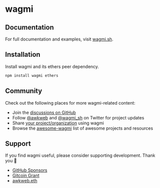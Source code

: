 # wagmi

## Documentation

For full documentation and examples, visit [wagmi.sh](https://wagmi.sh).

## Installation

Install wagmi and its ethers peer dependency.

```bash
npm install wagmi ethers
```

## Community

Check out the following places for more wagmi-related content:

- Join the [discussions on GitHub](https://github.com/tmm/wagmi/discussions)
- Follow [@awkweb](https://twitter.com/awkweb) and [@wagmi_sh](https://twitter.com/wagmi_sh) on Twitter for project updates
- Share [your project/organization](https://github.com/tmm/wagmi/discussions/201) using wagmi
- Browse the [awesome-wagmi](https://github.com/tmm/awesome-wagmi) list of awesome projects and resources

## Support

If you find wagmi useful, please consider supporting development. Thank you 🙏

- [GitHub Sponsors](https://github.com/sponsors/tmm?metadata_campaign=readme_wagmi)
- [Gitcoin Grant](https://gitcoin.co/grants/4493/wagmi-react-hooks-library-for-ethereum)
- [awkweb.eth](https://etherscan.io/enslookup-search?search=awkweb.eth)
